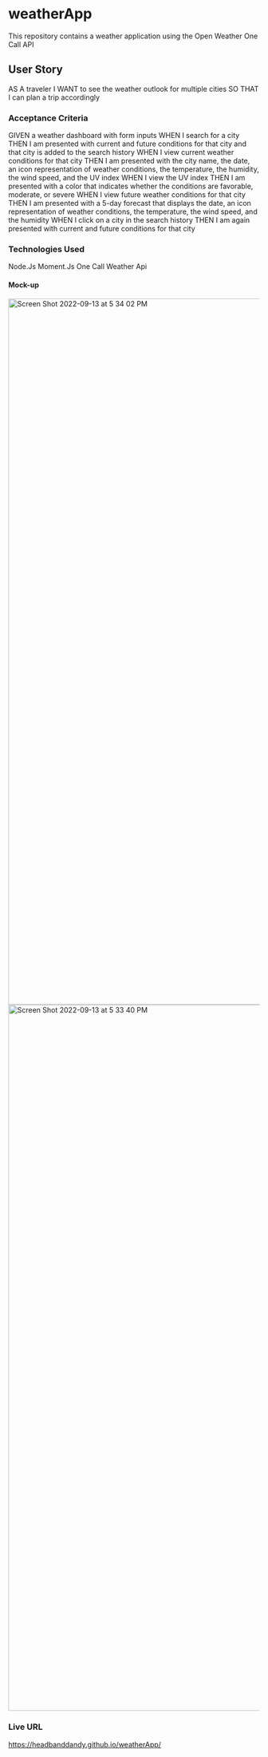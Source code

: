 # weatherApp
This repository contains a weather application using the Open Weather One Call API


## User Story
AS A traveler
I WANT to see the weather outlook for multiple cities
SO THAT I can plan a trip accordingly



### Acceptance Criteria

GIVEN a weather dashboard with form inputs
WHEN I search for a city
THEN I am presented with current and future conditions for that city and that city is added to the search history
WHEN I view current weather conditions for that city
THEN I am presented with the city name, the date, an icon representation of weather conditions, the temperature, the humidity, the wind speed, and the UV index
WHEN I view the UV index
THEN I am presented with a color that indicates whether the conditions are favorable, moderate, or severe
WHEN I view future weather conditions for that city
THEN I am presented with a 5-day forecast that displays the date, an icon representation of weather conditions, the temperature, the wind speed, and the humidity
WHEN I click on a city in the search history
THEN I am again presented with current and future conditions for that city



### Technologies Used 

Node.Js
Moment.Js
One Call Weather Api




#### Mock-up

<img width="1416" alt="Screen Shot 2022-09-13 at 5 34 02 PM" src="https://user-images.githubusercontent.com/106439402/190013518-24c94f4e-3b15-403e-a813-3a9ff96e4f27.png">
<img width="1416" alt="Screen Shot 2022-09-13 at 5 33 40 PM" src="https://user-images.githubusercontent.com/106439402/190013526-f3143077-425e-4899-8593-3c7ec01ce99d.png">




### Live URL
https://headbanddandy.github.io/weatherApp/
